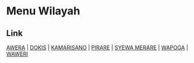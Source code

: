 # Menu Wilayah

## Link

[AWERA](https://github.com/gigit-pemilu/pemilu-2024-91-papua/tree/main/pilpres/hitung-suara/sub/91-papua/sub/15-waropen/sub/12-wapoga/sub/2003-awera)
 | 
[DOKIS](https://github.com/gigit-pemilu/pemilu-2024-91-papua/tree/main/pilpres/hitung-suara/sub/91-papua/sub/15-waropen/sub/12-wapoga/sub/2007-dokis)
 | 
[KAMARISANO](https://github.com/gigit-pemilu/pemilu-2024-91-papua/tree/main/pilpres/hitung-suara/sub/91-papua/sub/15-waropen/sub/12-wapoga/sub/2005-kamarisano)
 | 
[PIRARE](https://github.com/gigit-pemilu/pemilu-2024-91-papua/tree/main/pilpres/hitung-suara/sub/91-papua/sub/15-waropen/sub/12-wapoga/sub/2002-pirare)
 | 
[SYEWA MERARE](https://github.com/gigit-pemilu/pemilu-2024-91-papua/tree/main/pilpres/hitung-suara/sub/91-papua/sub/15-waropen/sub/12-wapoga/sub/2004-syewa-merare)
 | 
[WAPOGA](https://github.com/gigit-pemilu/pemilu-2024-91-papua/tree/main/pilpres/hitung-suara/sub/91-papua/sub/15-waropen/sub/12-wapoga/sub/2001-wapoga)
 | 
[WAWERI](https://github.com/gigit-pemilu/pemilu-2024-91-papua/tree/main/pilpres/hitung-suara/sub/91-papua/sub/15-waropen/sub/12-wapoga/sub/2006-waweri)

